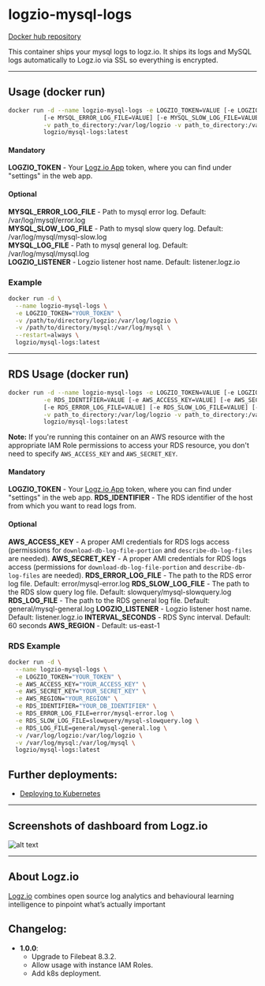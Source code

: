 logzio-mysql-logs
=========================

[Docker hub repository](https://hub.docker.com/r/logzio/mysql-logs/)

This container ships your mysql logs to logz.io.
It ships its logs and MySQL logs automatically to Logz.io via SSL so everything is encrypted.


***
## Usage (docker run)

```bash
docker run -d --name logzio-mysql-logs -e LOGZIO_TOKEN=VALUE [-e LOGZIO_LISTENER=VALUE] \
          [-e MYSQL_ERROR_LOG_FILE=VALUE] [-e MYSQL_SLOW_LOG_FILE=VALUE] [-e MYSQL_LOG_FILE=VALUE] \
          -v path_to_directory:/var/log/logzio -v path_to_directory:/var/log/mysql \
          logzio/mysql-logs:latest
```

#### Mandatory<br>
**LOGZIO_TOKEN** - Your [Logz.io App](https://app.logz.io) token, where you can find under "settings" in the web app.<br>

#### Optional<br>
**MYSQL_ERROR_LOG_FILE** - Path to mysql error log. Default: /var/log/mysql/error.log<br>
**MYSQL_SLOW_LOG_FILE** - Path to mysql slow query log. Default: /var/log/mysql/mysql-slow.log<br>
**MYSQL_LOG_FILE** - Path to mysql general log. Default: /var/log/mysql/mysql.log<br>
**LOGZIO_LISTENER** - Logzio listener host name. Default: listener.logz.io<br>


### Example
```bash
docker run -d \
  --name logzio-mysql-logs \
  -e LOGZIO_TOKEN="YOUR_TOKEN" \
  -v /path/to/directory/logzio:/var/log/logzio \
  -v /path/to/directory/mysql:/var/log/mysql \
  --restart=always \
  logzio/mysql-logs:latest
```

***
## RDS Usage (docker run)

```bash
docker run -d --name logzio-mysql-logs -e LOGZIO_TOKEN=VALUE [-e LOGZIO_LISTENER=VALUE] \
          -e RDS_IDENTIFIER=VALUE [-e AWS_ACCESS_KEY=VALUE] [-e AWS_SECRET_KEY=VALUE] [-e AWS_REGION=VALUE] \
          [-e RDS_ERROR_LOG_FILE=VALUE] [-e RDS_SLOW_LOG_FILE=VALUE] [-e RDS_LOG_FILE=VALUE] \
          -v path_to_directory:/var/log/logzio -v path_to_directory:/var/log/mysql \
          logzio/mysql-logs:latest
```

**Note:** If you're running this container on an AWS resource with the appropriate IAM Role permissions to access your RDS resource, you don't need to specify `AWS_ACCESS_KEY` and `AWS_SECRET_KEY`.

#### Mandatory

**LOGZIO_TOKEN** - Your [Logz.io App](https://app.logz.io) token, where you can find under "settings" in the web app.
**RDS_IDENTIFIER** - The RDS identifier of the host from which you want to read logs from.

#### Optional
**AWS_ACCESS_KEY** - A proper AMI credentials for RDS logs access (permissions for `download-db-log-file-portion` and `describe-db-log-files` are needed).
**AWS_SECRET_KEY** - A proper AMI credentials for RDS logs access (permissions for `download-db-log-file-portion` and `describe-db-log-files` are needed).
**RDS_ERROR_LOG_FILE** - The path to the RDS error log file. Default: error/mysql-error.log 
**RDS_SLOW_LOG_FILE** - The path to the RDS slow query log file. Default: slowquery/mysql-slowquery.log
**RDS_LOG_FILE** - The path to the RDS general log file. Default: general/mysql-general.log
**LOGZIO_LISTENER** - Logzio listener host name. Default: listener.logz.io
**INTERVAL_SECONDS** - RDS Sync interval. Default: 60 seconds
**AWS_REGION** - Default: us-east-1

### RDS Example
```bash
docker run -d \
  --name logzio-mysql-logs \
  -e LOGZIO_TOKEN="YOUR_TOKEN" \
  -e AWS_ACCESS_KEY="YOUR_ACCESS_KEY" \
  -e AWS_SECRET_KEY="YOUR_SECRET_KEY" \
  -e AWS_REGION="YOUR_REGION" \
  -e RDS_IDENTIFIER="YOUR_DB_IDENTIFIER" \
  -e RDS_ERROR_LOG_FILE=error/mysql-error.log \
  -e RDS_SLOW_LOG_FILE=slowquery/mysql-slowquery.log \
  -e RDS_LOG_FILE=general/mysql-general.log \
  -v /var/log/logzio:/var/log/logzio \
  -v /var/log/mysql:/var/log/mysql \
  logzio/mysql-logs:latest
```

## Further deployments:
- [Deploying to Kubernetes](https://github.com/logzio/logzio-mysql-logs/tree/master/k8s)

***
## Screenshots of dashboard from Logz.io
![alt text](https://images.contentful.com/50k90z6lk1k7/5M1Ayh1HxYuiY8soCgCCMc/fcaf1eb5fa28f98ec24a26fe96b222ac/mysql_monitor_dash.png?h=250& "Logz.io Dashboard")
***
## About Logz.io
[Logz.io](https://logz.io) combines open source log analytics and behavioural learning intelligence to pinpoint what’s actually important

## Changelog:
- **1.0.0**:
  - Upgrade to Filebeat 8.3.2.
  - Allow usage with instance IAM Roles.
  - Add k8s deployment.